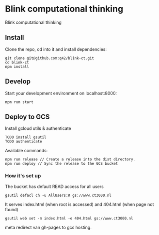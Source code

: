 # Blink computational thinking
Blink computational thinking

## Install

Clone the repo, cd into it and install dependencies:
```
git clone git@github.com:q42/blink-ct.git
cd blink-ct
npm install
```

## Develop

Start your development environment on localhost:8000:
```
npm run start
```

## Deploy to GCS

Install gcloud utils & authenticate
```
TODO install gsutil
TODO authenticate
```

Available commands:
```
npm run release // Create a release into the dist directory.
npm run deploy // Sync the release to the GCS bucket
```

### How it's set up

The bucket has default READ access for all users
```
gsutil defacl ch -u AllUsers:R gs://www.ct3000.nl
```

It serves index.html (when root is accessed) and 404.html (when page not found)
```
gsutil web set -m index.html -e 404.html gs://www.ct3000.nl
```

meta redirect van gh-pages to gcs hosting.
